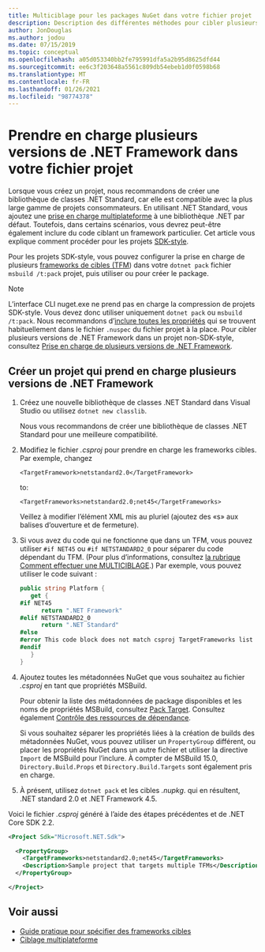 ```yaml
---
title: Multiciblage pour les packages NuGet dans votre fichier projet
description: Description des différentes méthodes pour cibler plusieurs versions de .NET Framework à partir d’un seul package NuGet dans votre fichier projet.
author: JonDouglas
ms.author: jodou
ms.date: 07/15/2019
ms.topic: conceptual
ms.openlocfilehash: a05d053340bb2fe795991dfa5a2b95d8625dfd44
ms.sourcegitcommit: ee6c3f203648a5561c809db54ebeb1d0f0598b68
ms.translationtype: MT
ms.contentlocale: fr-FR
ms.lasthandoff: 01/26/2021
ms.locfileid: "98774378"
---
```

# <a name="support-multiple-net-framework-versions-in-your-project-file"></a>Prendre en charge plusieurs versions de .NET Framework dans votre fichier projet

Lorsque vous créez un projet, nous recommandons de créer une bibliothèque de classes .NET Standard, car elle est compatible avec la plus large gamme de projets consommateurs. En utilisant .NET Standard, vous ajoutez une [prise en charge multiplateforme](/dotnet/standard/library-guidance/cross-platform-targeting) à une bibliothèque .NET par défaut. Toutefois, dans certains scénarios, vous devrez peut-être également inclure du code ciblant un framework particulier. Cet article vous explique comment procéder pour les projets [SDK-style](../resources/check-project-format.md).

Pour les projets SDK-style, vous pouvez configurer la prise en charge de plusieurs [frameworks de cibles (TFM](/dotnet/standard/frameworks)) dans votre `dotnet pack` fichier `msbuild /t:pack` projet, puis utiliser ou pour créer le package.

> [!NOTE]
> L’interface CLI nuget.exe ne prend pas en charge la compression de projets SDK-style. Vous devez donc utiliser uniquement `dotnet pack` ou `msbuild /t:pack`. Nous recommandons d’[inclure toutes les propriétés](../reference/msbuild-targets.md#pack-target) qui se trouvent habituellement dans le fichier `.nuspec` du fichier projet à la place. Pour cibler plusieurs versions de .NET Framework dans un projet non-SDK-style, consultez [Prise en charge de plusieurs versions de .NET Framework](supporting-multiple-target-frameworks.md).

## <a name="create-a-project-that-supports-multiple-net-framework-versions"></a>Créer un projet qui prend en charge plusieurs versions de .NET Framework

1. Créez une nouvelle bibliothèque de classes .NET Standard dans Visual Studio ou utilisez `dotnet new classlib`.

   Nous vous recommandons de créer une bibliothèque de classes .NET Standard pour une meilleure compatibilité.

2. Modifiez le fichier *.csproj* pour prendre en charge les frameworks cibles. Par exemple, changez
   
   `<TargetFramework>netstandard2.0</TargetFramework>`
   
   to:
   
   `<TargetFrameworks>netstandard2.0;net45</TargetFrameworks>`

   Veillez à modifier l’élément XML mis au pluriel (ajoutez des «s» aux balises d’ouverture et de fermeture).

3. Si vous avez du code qui ne fonctionne que dans un TFM, vous pouvez utiliser `#if NET45` ou `#if NETSTANDARD2_0` pour séparer du code dépendant du TFM. (Pour plus d’informations, consultez [la rubrique Comment effectuer une MULTICIBLAGE](/dotnet/core/tutorials/libraries#how-to-multitarget).) Par exemple, vous pouvez utiliser le code suivant :

   ```csharp
   public string Platform {
      get {
   #if NET45
         return ".NET Framework"
   #elif NETSTANDARD2_0
         return ".NET Standard"
   #else
   #error This code block does not match csproj TargetFrameworks list
   #endif
      }
   }
   ```

4. Ajoutez toutes les métadonnées NuGet que vous souhaitez au fichier *.csproj* en tant que propriétés MSBuild.

   Pour obtenir la liste des métadonnées de package disponibles et les noms de propriétés MSBuild, consultez [Pack Target](../reference/msbuild-targets.md#pack-target). Consultez également [Contrôle des ressources de dépendance](../consume-packages/package-references-in-project-files.md#controlling-dependency-assets).

   Si vous souhaitez séparer les propriétés liées à la création de builds des métadonnées NuGet, vous pouvez utiliser un `PropertyGroup` différent, ou placer les propriétés NuGet dans un autre fichier et utiliser la directive `Import` de MSBuild pour l’inclure. À compter de MSBuild 15.0, `Directory.Build.Props` et `Directory.Build.Targets` sont également pris en charge.

5. À présent, utilisez `dotnet pack` et les cibles *.nupkg*. qui en résultent, .NET standard 2.0 et .NET Framework 4.5.

Voici le fichier *.csproj* généré à l’aide des étapes précédentes et de .NET Core SDK 2.2.

```xml
<Project Sdk="Microsoft.NET.Sdk">

  <PropertyGroup>
    <TargetFrameworks>netstandard2.0;net45</TargetFrameworks>
    <Description>Sample project that targets multiple TFMs</Description>
  </PropertyGroup>

</Project>
```

## <a name="see-also"></a>Voir aussi

* [Guide pratique pour spécifier des frameworks cibles](/dotnet/standard/frameworks#how-to-specify-target-frameworks)
* [Ciblage multiplateforme](/dotnet/standard/library-guidance/cross-platform-targeting)
